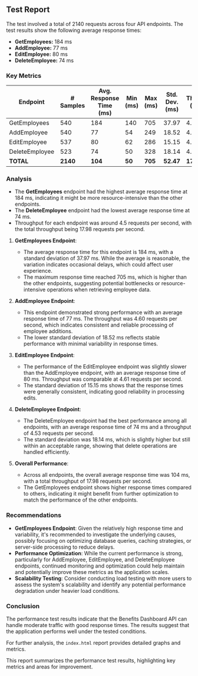 ## Test Report

The test involved a total of 2140 requests across four API endpoints. The test results show the following average response times:

- **GetEmployees:** 184 ms
- **AddEmployee:** 77 ms
- **EditEmployee:** 80 ms
- **DeleteEmployee:** 74 ms

### Key Metrics

| Endpoint        | # Samples | Avg. Response Time (ms) | Min (ms) | Max (ms) | Std. Dev. (ms) | Throughput (req/sec) |
|-----------------|-----------|-------------------------|----------|----------|----------------|----------------------|
| GetEmployees    | 540       | 184                     | 140      | 705      | 37.97          | 4.59149              |
| AddEmployee     | 540       | 77                      | 54       | 249      | 18.52          | 4.60221              |
| EditEmployee    | 537       | 80                      | 62       | 286      | 15.15          | 4.60648              |
| DeleteEmployee  | 523       | 74                      | 50       | 328      | 18.14          | 4.52869              |
| **TOTAL**       | **2140**  | **104**                 | **50**   | **705**  | **52.47**      | **17.97791**         |

### Analysis

- The **GetEmployees** endpoint had the highest average response time at 184 ms, indicating it might be more resource-intensive than the other endpoints.
- The **DeleteEmployee** endpoint had the lowest average response time at 74 ms.
- Throughput for each endpoint was around 4.5 requests per second, with the total throughput being 17.98 requests per second.

1. **GetEmployees Endpoint**:
   - The average response time for this endpoint is 184 ms, with a standard deviation of 37.97 ms. While the average is reasonable, the variation indicates occasional delays, which could affect user experience.
   - The maximum response time reached 705 ms, which is higher than the other endpoints, suggesting potential bottlenecks or resource-intensive operations when retrieving employee data.

2. **AddEmployee Endpoint**:
   - This endpoint demonstrated strong performance with an average response time of 77 ms. The throughput was 4.60 requests per second, which indicates consistent and reliable processing of employee additions.
   - The lower standard deviation of 18.52 ms reflects stable performance with minimal variability in response times.

3. **EditEmployee Endpoint**:
   - The performance of the EditEmployee endpoint was slightly slower than the AddEmployee endpoint, with an average response time of 80 ms. Throughput was comparable at 4.61 requests per second.
   - The standard deviation of 15.15 ms shows that the response times were generally consistent, indicating good reliability in processing edits.

4. **DeleteEmployee Endpoint**:
   - The DeleteEmployee endpoint had the best performance among all endpoints, with an average response time of 74 ms and a throughput of 4.53 requests per second.
   - The standard deviation was 18.14 ms, which is slightly higher but still within an acceptable range, showing that delete operations are handled efficiently.

5. **Overall Performance**:
   - Across all endpoints, the overall average response time was 104 ms, with a total throughput of 17.98 requests per second.
   - The GetEmployees endpoint shows higher response times compared to others, indicating it might benefit from further optimization to match the performance of the other endpoints.

### Recommendations

- **GetEmployees Endpoint**: Given the relatively high response time and variability, it's recommended to investigate the underlying causes, possibly focusing on optimizing database queries, caching strategies, or server-side processing to reduce delays.
- **Performance Optimization**: While the current performance is strong, particularly for AddEmployee, EditEmployee, and DeleteEmployee endpoints, continued monitoring and optimization could help maintain and potentially improve these metrics as the application scales.
- **Scalability Testing**: Consider conducting load testing with more users to assess the system's scalability and identify any potential performance degradation under heavier load conditions.

### Conclusion

The performance test results indicate that the Benefits Dashboard API can handle moderate traffic with good response times. The results suggest that the application performs well under the tested conditions.

For further analysis, the `index.html` report provides detailed graphs and metrics.

This report summarizes the performance test results, highlighting key metrics and areas for improvement.
